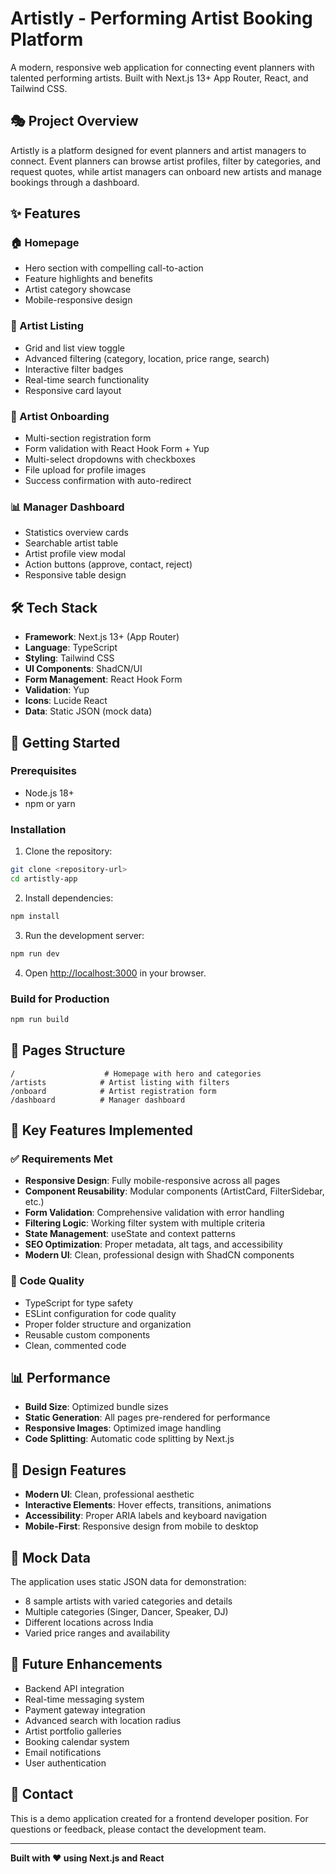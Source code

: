 # Artistly - Performing Artist Booking Platform

A modern, responsive web application for connecting event planners with talented performing artists. Built with Next.js 13+ App Router, React, and Tailwind CSS.

## 🎭 Project Overview

Artistly is a platform designed for event planners and artist managers to connect. Event planners can browse artist profiles, filter by categories, and request quotes, while artist managers can onboard new artists and manage bookings through a dashboard.

## ✨ Features

### 🏠 Homepage
- Hero section with compelling call-to-action
- Feature highlights and benefits
- Artist category showcase
- Mobile-responsive design

### 🎨 Artist Listing
- Grid and list view toggle
- Advanced filtering (category, location, price range, search)
- Interactive filter badges
- Real-time search functionality
- Responsive card layout

### 📝 Artist Onboarding
- Multi-section registration form
- Form validation with React Hook Form + Yup
- Multi-select dropdowns with checkboxes
- File upload for profile images
- Success confirmation with auto-redirect

### 📊 Manager Dashboard
- Statistics overview cards
- Searchable artist table
- Artist profile view modal
- Action buttons (approve, contact, reject)
- Responsive table design

## 🛠 Tech Stack

- **Framework**: Next.js 13+ (App Router)
- **Language**: TypeScript
- **Styling**: Tailwind CSS
- **UI Components**: ShadCN/UI
- **Form Management**: React Hook Form
- **Validation**: Yup
- **Icons**: Lucide React
- **Data**: Static JSON (mock data)

## 🚀 Getting Started

### Prerequisites
- Node.js 18+ 
- npm or yarn

### Installation

1. Clone the repository:
```bash
git clone <repository-url>
cd artistly-app
```

2. Install dependencies:
```bash
npm install
```

3. Run the development server:
```bash
npm run dev
```

4. Open [http://localhost:3000](http://localhost:3000) in your browser.

### Build for Production

```bash
npm run build
```

## 📱 Pages Structure

```
/                    # Homepage with hero and categories
/artists            # Artist listing with filters
/onboard            # Artist registration form
/dashboard          # Manager dashboard
```

## 🎯 Key Features Implemented

### ✅ Requirements Met
- **Responsive Design**: Fully mobile-responsive across all pages
- **Component Reusability**: Modular components (ArtistCard, FilterSidebar, etc.)
- **Form Validation**: Comprehensive validation with error handling
- **Filtering Logic**: Working filter system with multiple criteria
- **State Management**: useState and context patterns
- **SEO Optimization**: Proper metadata, alt tags, and accessibility
- **Modern UI**: Clean, professional design with ShadCN components

### 🔧 Code Quality
- TypeScript for type safety
- ESLint configuration for code quality
- Proper folder structure and organization
- Reusable custom components
- Clean, commented code

## 📊 Performance

- **Build Size**: Optimized bundle sizes
- **Static Generation**: All pages pre-rendered for performance
- **Responsive Images**: Optimized image handling
- **Code Splitting**: Automatic code splitting by Next.js

## 🎨 Design Features

- **Modern UI**: Clean, professional aesthetic
- **Interactive Elements**: Hover effects, transitions, animations
- **Accessibility**: Proper ARIA labels and keyboard navigation
- **Mobile-First**: Responsive design from mobile to desktop

## 📝 Mock Data

The application uses static JSON data for demonstration:
- 8 sample artists with varied categories and details
- Multiple categories (Singer, Dancer, Speaker, DJ)
- Different locations across India
- Varied price ranges and availability

## 🔮 Future Enhancements

- Backend API integration
- Real-time messaging system
- Payment gateway integration
- Advanced search with location radius
- Artist portfolio galleries
- Booking calendar system
- Email notifications
- User authentication

## 📧 Contact

This is a demo application created for a frontend developer position. For questions or feedback, please contact the development team.

---

**Built with ❤️ using Next.js and React**
